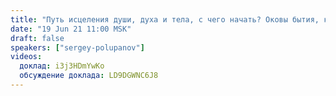 ```yaml
---
title: "Путь исцеления души, духа и тела, с чего начать? Оковы бытия, как их распознать? Варианты и пути к выздоровлению (ч.4)"
date: "19 Jun 21 11:00 MSK"
draft: false
speakers: ["sergey-polupanov"]
videos:
  доклад: i3j3HDmYwKo
  обсуждение доклада: LD9DGWNC6J8
---
```

